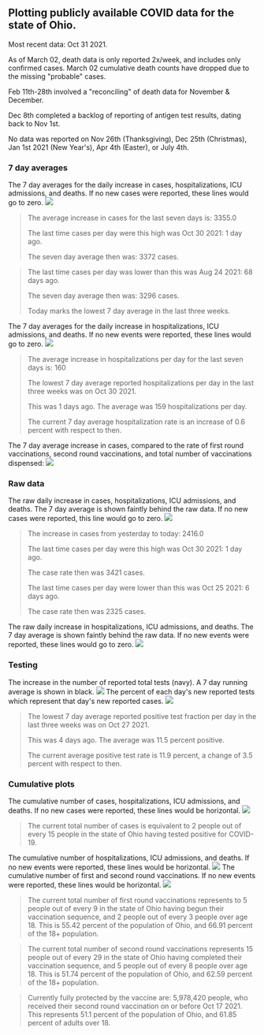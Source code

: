 ## Plotting publicly available COVID data for the state of Ohio. 

Most recent data: Oct 31 2021. 

As of March 02, death data is only reported 2x/week, and includes only confirmed cases. March 02 cumulative death counts have dropped due to the missing "probable" cases.

Feb 11th-28th involved a "reconciling" of death data for November & December.

Dec 8th completed a backlog of reporting of antigen test results, dating back to Nov 1st.

No data was reported on Nov 26th (Thanksgiving), Dec 25th (Christmas), Jan 1st 2021 (New Year's), Apr 4th (Easter), or July 4th.
### 7 day averages
The 7 day averages for the daily increase in cases, hospitalizations, ICU admissions, and deaths. If no new cases were reported, these lines would go to zero.
![](7dayaverage_cases.png)

>The average increase in cases for the last seven days is: 3355.0
>
>The last time cases per day were this high was Oct 30 2021: 1 day ago.
>
>The seven day average then was: 3372 cases.

>
>The last time cases per day was lower than this was Aug 24 2021: 68 days ago.
>
>The seven day average then was: 3296 cases.
>
>Today marks the lowest 7 day average in the last three weeks.

The 7 day averages for the daily increase in hospitalizations, ICU admissions, and deaths. If no new events were reported, these lines would go to zero.
![](7dayaverage_hospital.png)

>The average increase in hospitalizations per day for the last seven days is: 160
>
>The lowest 7 day average reported hospitalizations per day in the last three weeks was on Oct 30 2021.
>
>This was 1 days ago. The average was 159 hospitalizations per day.
>
>The current 7 day average hospitalization rate is an increase of 0.6 percent with respect to then.

The 7 day average increase in cases, compared to the rate of first round vaccinations, second round vaccinations, and total number of vaccinations dispensed:
![](DailyVaccinationsCases.png)

### Raw data
The raw daily increase in cases, hospitalizations, ICU admissions, and deaths. The 7 day average is shown faintly behind the raw data. If no new cases were reported, this line would go to zero.
![](DailyCases.png)

>The increase in cases from yesterday to today: 2416.0 
>
>The last time cases per day were this high was Oct 30 2021: 1 day ago. 
>
>The case rate then was 3421 cases.
>
>The last time cases per day were lower than this was Oct 25 2021: 6 days ago. 
>
>The case rate then was 2325 cases.

The raw daily increase in hospitalizations, ICU admissions, and deaths. The 7 day average is shown faintly behind the raw data. If no new events were reported, these lines would go to zero.
![](DailyHospitalizations.png)

### Testing

The increase in the number of reported total tests (navy). A 7 day running average is shown in black.
![](DailyTests.png)
The percent of each day's new reported tests which represent that day's new reported cases.
![](percentpositive_tests.png)

>The lowest 7 day average reported positive test fraction per day in the last three weeks was on Oct 27 2021.
>
>This was 4 days ago. The average was 11.5 percent positive. 
>
>The current average positive test rate is 11.9 percent, a change of 3.5 percent with respect to then. 

### Cumulative plots
The cumulative number of cases, hospitalizations, ICU admissions, and deaths. If no new cases were reported, these lines would be horizontal.
![](Cases.png)

>The current total number of cases is equivalent to 2 people out of every 15 people in the state of Ohio having tested positive for COVID-19.

The cumulative number of hospitalizations, ICU admissions, and deaths. If no new events were reported, these lines would be horizontal.
![](Hospitalizations.png)
The cumulative number of first and second round vaccinations. If no new events were reported, these lines would be horizontal.
![](Vaccinations.png)

>The current total number of first round vaccinations represents to 5 people out of every 9 in the state of Ohio having begun their vaccination sequence, and 2 people out of every 3 people over age 18.
 >This is 55.42 percent of the population of Ohio, and 66.91 percent of the 18+ population.

>The current total number of second round vaccinations represents 15 people out of every 29 in the state of Ohio having completed their vaccination sequence, and 5 people out of every 8 people over age 18. 
>This is 51.74 percent of the population of Ohio, and 62.59 percent of the 18+ population.

>Currently fully protected by the vaccine are: 5,978,420 people, who received their second round vaccination on or before Oct 17 2021.
>This represents 51.1 percent of the population of Ohio, and 61.85 percent of adults over 18.

